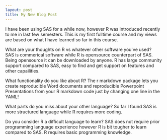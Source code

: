 ```yaml
---
layout: post
title: My New Blog Post
---
```

I have been using SAS for a while now, however R was introduced recently to me in last few semesters. This is my first fulltime course and my views are based on what I have learned so far in this course.

What are your thoughts on R vs whatever other software you've used?\
SAS is commerical software while R is opensource counterpart of SAS. Being opensource it can be downloaded by anyone. R has large community support compared to SAS, easy to find and get support on features and other capailities. 

What functionality do you like about R?
The r markdown package lets you create reproducible Word documents and reproducible Powerpoint Presentations from your R markdown code just by changing one line in the YAML!

What parts do you miss about your other language?
So far I found SAS is more structured language while R requires more coding.


Do you consider R a difficult language to learn?
SAS does not require prior programming language experience however R is bit tougher to learn compared to SAS. R requires basic programming knowledge.






